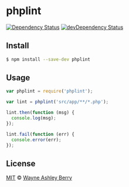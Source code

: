 # phplint

[![Dependency Status](https://david-dm.org/wayneashleyberry/node-phplint/status.png?theme=shields.io)](https://david-dm.org/wayneashleyberry/node-phplint#info=dependencies)
[![devDependency Status](https://david-dm.org/wayneashleyberry/node-phplint/dev-status.png?theme=shields.io)](https://david-dm.org/wayneashleyberry/node-phplint#info=devDependencies)


## Install

```sh
$ npm install --save-dev phplint
```

## Usage

```js
var phplint = require('phplint');

var lint = phplint('src/app/**/*.php');

lint.then(function (msg) {
  console.log(msg);
});

lint.fail(function (err) {
  console.error(err);
});
```

## License

[MIT](http://opensource.org/licenses/MIT) © [Wayne Ashley Berry](https://twitter.com/waynethebrain)
